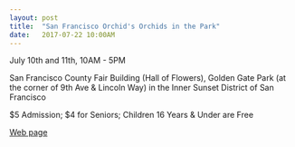 ```yaml
---
layout: post
title:  "San Francisco Orchid's Orchids in the Park"
date:   2017-07-22 10:00AM
---
```


July 10th and 11th, 10AM - 5PM

San Francisco County Fair Building (Hall of Flowers), Golden Gate Park
(at the corner of 9th Ave & Lincoln Way) in the Inner Sunset District of San Francisco

$5 Admission; $4 for Seniors; Children 16 Years & Under are Free

[Web page](http://www.orchidsanfrancisco.org/orchid-events/orchids-in-the-park/)